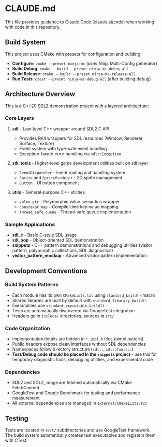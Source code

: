 # CLAUDE.md

This file provides guidance to Claude Code (claude.ai/code) when working with code in this repository.

## Build System

This project uses CMake with presets for configuration and building:

- **Configure**: `cmake --preset ninja-mc` (uses Ninja Multi-Config generator)
- **Build Debug**: `cmake --build --preset ninja-mc-debug-all`
- **Build Release**: `cmake --build --preset ninja-mc-release-all`
- **Run Tests**: `ctest --preset ninja-mc-debug-all` (after building debug)

## Architecture Overview

This is a C++20 SDL2 demonstration project with a layered architecture:

### Core Layers
1. **sdl** - Low-level C++ wrapper around SDL2 C API
   - Provides RAII wrappers for SDL resources (Window, Renderer, Surface, Texture)
   - Event system with type-safe event handling
   - Exception-based error handling via `sdl::Exception`

2. **sdl_tools** - Higher-level game development utilities built on sdl layer
   - `EventDispatcher` - Event routing and handling system
   - `Sprite` and `SpriteRenderer` - 2D sprite management
   - `Button` - UI button component

3. **utils** - General-purpose C++ utilities
   - `value_ptr` - Polymorphic value semantics wrapper
   - `constexpr_map` - Compile-time key-value mapping
   - `thread_safe_queue` - Thread-safe queue implementation

### Sample Applications
- **sdl_c** - Basic C-style SDL usage
- **sdl_oop** - Object-oriented SDL demonstration
- **snippets** - C++ pattern demonstrations and debugging utilities (visitor pattern, polymorphic collections, SDL diagnostics)
- **visitor_pattern_mockup** - Advanced visitor pattern implementation

## Development Conventions

### Build System Patterns
- Each module has its own `CMakeLists.txt` using `standard_build()` macro
- Shared libraries are built by default with `standard_libarary_build()`
- Executables use `standard_executable_build()`
- Tests are automatically discovered via GoogleTest integration
- Headers go in `include/` directories, sources in `src/`

### Code Organization
- Implementation details are hidden in `*_impl.h` files (pimpl pattern)
- Public headers expose clean interfaces without SDL dependencies
- Namespaces follow directory structure (`sdl::`, `sdl::tools::`)
- **Test/Debug code should be placed in the `snippets` project** - use this for temporary diagnostic tools, debugging utilities, and experimental code

### Dependencies
- SDL2 and SDL2_image are fetched automatically via CMake FetchContent
- GoogleTest and Google Benchmark for testing and performance measurement
- All external dependencies are managed in `external/CMakeLists.txt`

## Testing

Tests are located in `test/` subdirectories and use GoogleTest framework. The build system automatically creates test executables and registers them with CTest.